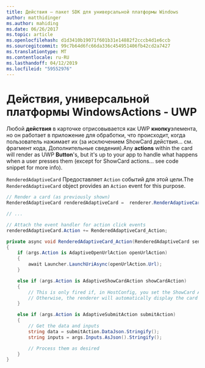 ```yaml
---
title: Действия — пакет SDK для универсальной платформы Windows
author: matthidinger
ms.author: mahiding
ms.date: 06/26/2017
ms.topic: article
ms.openlocfilehash: d1d3410b19071f601b31e14882f2cccb4d1e6ccb
ms.sourcegitcommit: 99c7b64d6fc66da336c454951406fb42cd2a7427
ms.translationtype: MT
ms.contentlocale: ru-RU
ms.lasthandoff: 04/12/2019
ms.locfileid: "59552976"
---
```

# <a name="actions---uwp"></a><span data-ttu-id="17c1e-102">Действия, универсальной платформы Windows</span><span class="sxs-lookup"><span data-stu-id="17c1e-102">Actions - UWP</span></span>

<span data-ttu-id="17c1e-103">Любой **действия** в карточке отрисовывается как UWP **кнопку**элемента, но он работает в приложение для обработки, что происходит, когда пользователь нажимает их (за исключением ShowCard действия... см. фрагмент кода, Дополнительные сведения).</span><span class="sxs-lookup"><span data-stu-id="17c1e-103">Any **actions** within the card will render as UWP **Button**'s, but it's up to your app to handle what happens when a user presses them (except for ShowCard actions... see code snippet for more info).</span></span>

<span data-ttu-id="17c1e-104">`RenderedAdaptiveCard` Предоставляет `Action` событий для этой цели.</span><span class="sxs-lookup"><span data-stu-id="17c1e-104">The `RenderedAdaptiveCard` object provides an `Action` event for this purpose.</span></span>

```csharp
// Render a card (as previously shown)
RenderedAdaptiveCard renderedAdaptiveCard =  renderer.RenderAdaptiveCard(card);

// ...

// Attach the event handler for action click events
renderedAdaptiveCard.Action += RenderedAdaptiveCard_Action;

private async void RenderedAdaptiveCard_Action(RenderedAdaptiveCard sender, AdaptiveActionEventArgs args)
{
    if (args.Action is AdaptiveOpenUrlAction openUrlAction)
    {
        await Launcher.LaunchUriAsync(openUrlAction.Url);
    }

    else if (args.Action is AdaptiveShowCardAction showCardAction)
    {
        // This is only fired if, in HostConfig, you set the ShowCard ActionMode to Popup.
        // Otherwise, the renderer will automatically display the card inline without firing this event.
    }

    else if (args.Action is AdaptiveSubmitAction submitAction)
    {
        // Get the data and inputs
        string data = submitAction.DataJson.Stringify();
        string inputs = args.Inputs.AsJson().Stringify();

        // Process them as desired
    }
}
```

